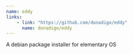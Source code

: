```yaml
---
name: eddy
links: 
    - link: "https://github.com/donadigo/eddy"
      name: donadigo/eddy
---
```

<p>A debian package installer for elementary OS</p>
